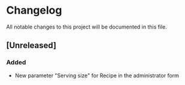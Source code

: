 # Changelog

All notable changes to this project will be documented in this file.

## [Unreleased]

### Added

- New parameter "Serving size" for Recipe in the administrator form
